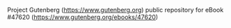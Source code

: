 Project Gutenberg (https://www.gutenberg.org) public repository for eBook #47620 (https://www.gutenberg.org/ebooks/47620)
